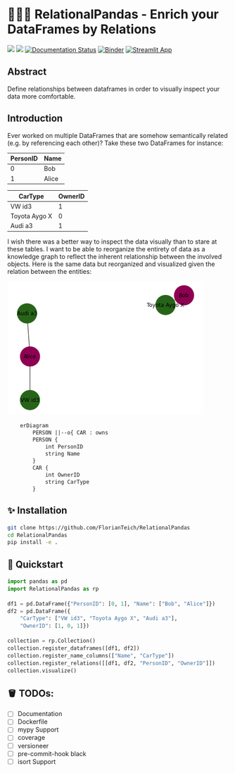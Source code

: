 # 🦑🐼🐍 RelationalPandas - Enrich your DataFrames by Relations

![](https://img.shields.io/github/repo-size/FlorianTeich/RelationalPandas)
![](https://img.shields.io/github/workflow/status/FlorianTeich/RelationalPandas/CI)
[![Documentation Status](https://readthedocs.org/projects/ansicolortags/badge/?version=latest)](https://florianteich.github.io/RelationalPandas/)
[![Binder](https://mybinder.org/badge_logo.svg)](https://mybinder.org/v2/gh/FlorianTeich/RelationalPandas/HEAD?labpath=notebooks%2F)
[![Streamlit App](https://static.streamlit.io/badges/streamlit_badge_black_white.svg)](https://florianteich-relationalpandas-streamlit-app-goc51c.streamlit.app)

## Abstract

Define relationships between dataframes in order to visually inspect your data more comfortable.

## Introduction

Ever worked on multiple DataFrames that are somehow semantically related (e.g. by referencing each other)?
Take these two DataFrames for instance:

| PersonID | Name  |
|----------|-------|
| 0        | Bob   |
| 1        | Alice |

| CarType       | OwnerID |
|---------------|---------|
| VW id3        | 1       |
| Toyota Aygo X | 0       |
| Audi a3       | 1       |

I wish there was a better way to inspect the data visually than to stare at these tables.
I want to be able to reorganize the entirety of data as a knowledge graph to reflect the inherent relationship between the involved objects.
Here is the same data but reorganized and visualized given the relation between the entities:

![output.png](output.png)


```mermaid
    erDiagram
        PERSON ||--o{ CAR : owns
        PERSON {
            int PersonID
            string Name
        }
        CAR {
            int OwnerID
            string CarType
        }
```

## ✨ Installation

``` bash
git clone https://github.com/FlorianTeich/RelationalPandas
cd RelationalPandas
pip install -e .
```

## 🚀 Quickstart

``` python
import pandas as pd
import RelationalPandas as rp

df1 = pd.DataFrame({"PersonID": [0, 1], "Name": ["Bob", "Alice"]})
df2 = pd.DataFrame({
    "CarType": ["VW id3", "Toyota Aygo X", "Audi a3"],
    "OwnerID": [1, 0, 1]})

collection = rp.Collection()
collection.register_dataframes([df1, df2])
collection.register_name_columns(["Name", "CarType"])
collection.register_relations([[df1, df2, "PersonID", "OwnerID"]])
collection.visualize()
```

## 🪣 TODOs:

- [ ] Documentation
- [ ] Dockerfile
- [ ] mypy Support
- [ ] coverage
- [ ] versioneer
- [ ] pre-commit-hook black
- [ ] isort Support
